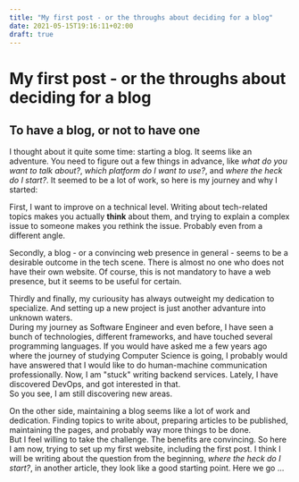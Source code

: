 ```yaml
---
title: "My first post - or the throughs about deciding for a blog"
date: 2021-05-15T19:16:11+02:00
draft: true
---
```


# My first post - or the throughs about deciding for a blog

## To have a blog, or not to have one
I thought about it quite some time: starting a blog.  It seems like an adventure. You need to figure out a few things in advance, like _what do you want to talk about?_, _which platform do I want to use?_, and _where the heck do I start?_. It seemed to be a lot of work, so here is my journey and why I started:

First, I want to improve on a technical level. Writing about tech-related topics makes you actually **think** about them, and trying to explain a complex issue to someone makes you rethink the issue. Probably even from a different angle. 

Secondly, a blog - or a convincing web presence in general - seems to be a desirable outcome in the tech scene. There is almost no one who does not have their own website. Of course, this is not mandatory to have a web presence, but it seems to be useful for certain.

Thirdly and finally, my curiousity has always outweight my dedication to specialize. And setting up a new project is just another advanture into unknown waters.  
During my journey as Software Engineer and even before, I have seen a bunch of technologies, different frameworks, and have touched several programming languages. If you would have asked me a few years ago where the journey of studying Computer Science is going, I probably would have answered that I would like to do human-machine communication professionally. Now, I am "stuck" writing backend services. Lately, I have discovered DevOps, and got interested in that.  
So you see, I am still discovering new areas.

On the other side, maintaining a blog seems like a lot of work and dedication. Finding topics to write about, preparing articles to be published, maintaining the pages, and probably way more things to be done.  
But I feel willing to take the challenge. The benefits are convincing. So here I am now, trying to set up my first website, including the first post. I think I will be writing about the question from the beginning, _where the heck do I start?_, in another article, they look like a good starting point. Here we go ...
